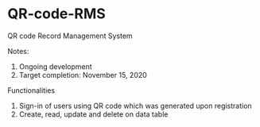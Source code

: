 # QR-code-RMS

QR code Record Management System

Notes:
1. Ongoing development
2. Target completion: November 15, 2020

Functionalities
1. Sign-in of users using QR code which was generated upon registration
2. Create, read, update and delete on data table
